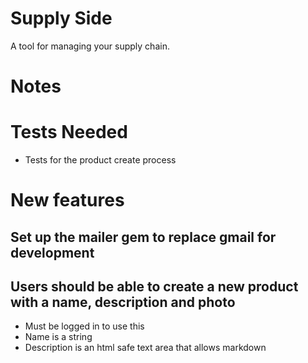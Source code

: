 Supply Side
===========

A tool for managing your supply chain.


Notes
===========

# Tests Needed

* Tests for the product create process

# New features

## Set up the mailer gem to replace gmail for development

## Users should be able to create a new product with a name, description and photo
* Must be logged in to use this
* Name is a string
* Description is an html safe text area that allows markdown
